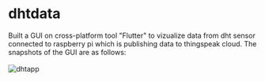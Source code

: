 # dhtdata

Built a GUI on cross-platform tool "Flutter" to vizualize data from dht sensor connected to raspberry pi which is publishing data to thingspeak cloud.
The snapshots of the GUI are as follows:<br /><br/>
![dhtapp](https://user-images.githubusercontent.com/39663257/120205077-2c803b80-c247-11eb-9dae-eaa775f18842.png)
